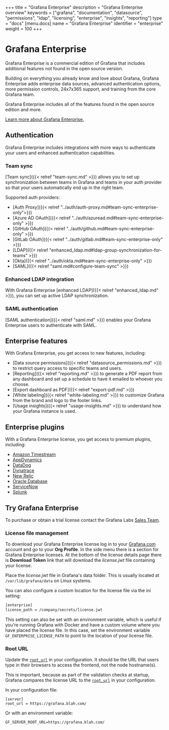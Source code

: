 +++
title = "Grafana Enterprise"
description = "Grafana Enterprise overview"
keywords = ["grafana", "documentation", "datasource", "permissions", "ldap", "licensing", "enterprise", "insights", "reporting"]
type = "docs"
[menu.docs]
name = "Grafana Enterprise"
identifier = "enterprise"
weight = 100
+++

# Grafana Enterprise

Grafana Enterprise is a commercial edition of Grafana that includes additional features not found in the open source version.

Building on everything you already know and love about Grafana, Grafana Enterprise adds enterprise data sources, advanced authentication options, more permission controls, 24x7x365 support, and training from the core Grafana team.

Grafana Enterprise includes all of the features found in the open source edition and more.

[Learn more about Grafana Enterprise.](https://grafana.com/enterprise)

## Authentication

Grafana Enterprise includes integrations with more ways to authenticate your users and enhanced authentication capabilities.

### Team sync

[Team sync]({{< relref "team-sync.md" >}}) allows you to set up synchronization between teams in Grafana and teams in your auth provider so that your users automatically end up in the right team.

Supported auth providers:

* [Auth Proxy]({{< relref "../auth/auth-proxy.md#team-sync-enterprise-only">}})
* [Azure AD OAuth]({{< relref "../auth/azuread.md#team-sync-enterprise-only" >}})
* [GitHub OAuth]({{< relref "../auth/github.md#team-sync-enterprise-only" >}})
* [GitLab OAuth]({{< relref "../auth/gitlab.md#team-sync-enterprise-only" >}})
* [LDAP]({{< relref "enhanced_ldap.md#ldap-group-synchronization-for-teams" >}})
* [Okta]({{< relref "../auth/okta.md#team-sync-enterprise-only" >}})
* [SAML]({{< relref "saml.md#configure-team-sync" >}})

### Enhanced LDAP integration

With Grafana Enterprise [enhanced LDAP]({{< relref "enhanced_ldap.md" >}}), you can set up active LDAP synchronization.

### SAML authentication

[SAML authentication]({{< relref "saml.md" >}}) enables your Grafana Enterprise users to authenticate with SAML.

## Enterprise features

With Grafana Enterprise, you get access to new features, including:

* [Data source permissions]({{< relref "datasource_permissions.md" >}}) to restrict query access to specific teams and users.
* [Reporting]({{< relref "reporting.md" >}}) to generate a PDF report from any dashboard and set up a schedule to have it emailed to whoever you choose.
* [Export dashboard as PDF]({{< relref "export-pdf.md" >}})
* [White labeling]({{< relref "white-labeling.md" >}}) to customize Grafana from the brand and logo to the footer links.
* [Usage insights]({{< relref "usage-insights.md" >}}) to understand how your Grafana instance is used.

## Enterprise plugins

With a Grafana Enterprise license, you get access to premium plugins, including:

* [Amazon Timestream](https://grafana.com/plugins/grafana-timestream-datasource)
* [AppDynamics](https://grafana.com/plugins/dlopes7-appdynamics-datasource)
* [DataDog](https://grafana.com/plugins/grafana-datadog-datasource)
* [Dynatrace](https://grafana.com/plugins/grafana-dynatrace-datasource)
* [New Relic](https://grafana.com/plugins/grafana-newrelic-datasource)
* [Oracle Database](https://grafana.com/plugins/grafana-oracle-datasource)
* [ServiceNow](https://grafana.com/grafana/plugins/grafana-servicenow-datasource)
* [Splunk](https://grafana.com/plugins/grafana-splunk-datasource)

## Try Grafana Enterprise

To purchase or obtain a trial license contact the Grafana Labs [Sales Team](https://grafana.com/contact?about=support&topic=Grafana%20Enterprise).

### License file management

To download your Grafana Enterprise license log in to your [Grafana.com](https://grafana.com) account and go to your **Org Profile**. In the side menu there is a section for Grafana Enterprise licenses. At the bottom of the license details page there is **Download Token** link that will download the *license.jwt* file containing your license.

Place the *license.jwt* file in Grafana's data folder. This is usually located at `/var/lib/grafana/data` on Linux systems.

You can also configure a custom location for the license file via the ini setting:

```bash
[enterprise]
license_path = /company/secrets/license.jwt
```

This setting can also be set with an environment variable, which is useful if you're running Grafana with Docker and have a custom volume where you have placed the license file. In this case, set the environment variable `GF_ENTERPRISE_LICENSE_PATH` to point to the location of your license file.

### Root URL

Update the [`root_url`](../installation/configuration/#root-url) in your configuration. It should be the URL that users type in their browsers to access the frontend, not the node hostname(s).

This is important, because as part of the validation checks at startup, Grafana compares the license URL to the [`root_url`](../installation/configuration/#root-url) in your configuration. 

In your configuration file:

```
[server]
root_url = https://grafana.blah.com/
```

Or with an environment variable:

```
GF_SERVER_ROOT_URL=https://grafana.blah.com/
```
